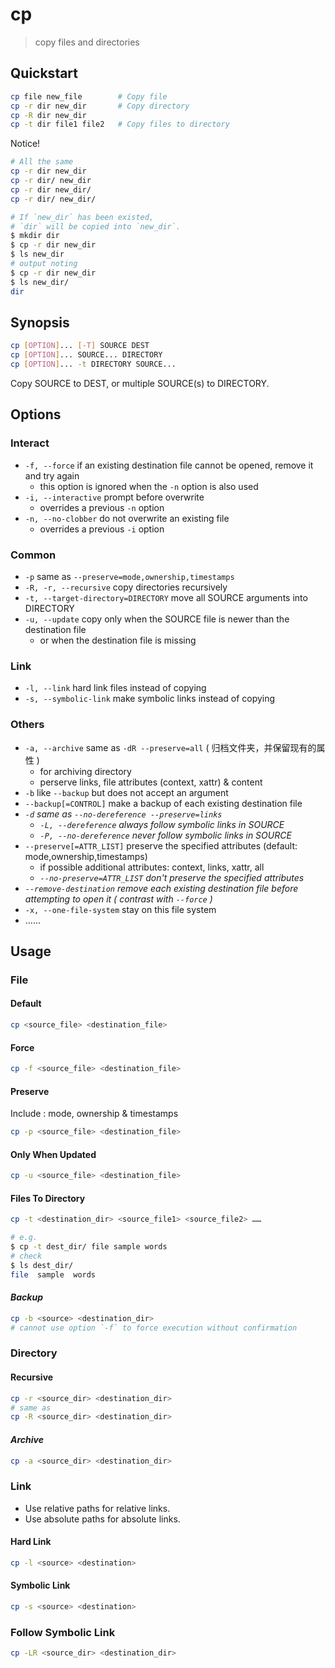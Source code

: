 # cp

> copy files and directories

## Quickstart

```bash
cp file new_file        # Copy file
cp -r dir new_dir       # Copy directory
cp -R dir new_dir
cp -t dir file1 file2   # Copy files to directory
```

Notice!

```bash
# All the same
cp -r dir new_dir
cp -r dir/ new_dir
cp -r dir new_dir/
cp -r dir/ new_dir/

# If `new_dir` has been existed,
# `dir` will be copied into `new_dir`.
$ mkdir dir
$ cp -r dir new_dir
$ ls new_dir
# output noting
$ cp -r dir new_dir
$ ls new_dir/
dir
```

## Synopsis

```bash
cp [OPTION]... [-T] SOURCE DEST
cp [OPTION]... SOURCE... DIRECTORY
cp [OPTION]... -t DIRECTORY SOURCE...
```

Copy SOURCE to DEST, or multiple SOURCE(s) to DIRECTORY.

## Options

### Interact

- `-f, --force` if an existing destination file cannot be opened, remove it and try again
    - this option is ignored when the `-n` option is also used
- `-i, --interactive` prompt before overwrite
    - overrides a previous `-n` option
- `-n, --no-clobber` do not overwrite an existing file
    - overrides a previous `-i` option

### Common

- `-p` same as `--preserve=mode,ownership,timestamps`
- `-R, -r, --recursive` copy directories recursively
- `-t, --target-directory=DIRECTORY` move all SOURCE arguments into DIRECTORY
- `-u, --update` copy only when the SOURCE file is newer than the destination file
    - or when the destination file is missing

### Link

- `-l, --link` hard link files instead of copying
- `-s, --symbolic-link` make symbolic links instead of copying

### Others

- `-a, --archive` same as `-dR --preserve=all` ( 归档文件夹，并保留现有的属性 )
    - for archiving directory
    - perserve links, file attributes (context, xattr) & content
- `-b` like `--backup` but does not accept an argument
- `--backup[=CONTROL]` make a backup of each existing destination file
- _`-d` same as `--no-dereference --preserve=links`_
    - _`-L, --dereference` always follow symbolic links in SOURCE_
    - _`-P, --no-dereference` never follow symbolic links in SOURCE_
- `--preserve[=ATTR_LIST]` preserve the specified attributes (default: mode,ownership,timestamps)
    - if possible additional attributes: context, links, xattr, all
    - _`--no-preserve=ATTR_LIST` don't preserve the specified attributes_
- _`--remove-destination` remove each existing destination file before attempting to open it ( contrast with `--force` )_
- `-x, --one-file-system` stay on this file system
- ……

## Usage

### File

#### Default

```bash
cp <source_file> <destination_file>
```

#### Force

```bash
cp -f <source_file> <destination_file>
```

#### Preserve

Include : mode, ownership & timestamps

```bash
cp -p <source_file> <destination_file>
```

#### Only When Updated

```bash
cp -u <source_file> <destination_file>
```

#### **Files To Directory**

```bash
cp -t <destination_dir> <source_file1> <source_file2> ……

# e.g.
$ cp -t dest_dir/ file sample words
# check
$ ls dest_dir/
file  sample  words
```

#### _Backup_

```bash
cp -b <source> <destination_dir>
# cannot use option `-f` to force execution without confirmation
```

### Directory

#### Recursive

```bash
cp -r <source_dir> <destination_dir>
# same as
cp -R <source_dir> <destination_dir>
```

#### _Archive_

```bash
cp -a <source_dir> <destination_dir>
```

### Link

- Use relative paths for relative links.
- Use absolute paths for absolute links.

#### Hard Link

```bash
cp -l <source> <destination>
```

#### Symbolic Link

```bash
cp -s <source> <destination>
```

### Follow Symbolic Link

```bash
cp -LR <source_dir> <destination_dir>
```
